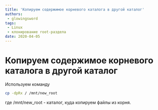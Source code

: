 ```yaml
---
title: 'Копируем содержимое корневого каталога в другой каталог'
authors: 
 - glowingsword
tags:
 - Linux
 - клонирование root-раздела
date: 2020-04-05
---
```

# Копируем содержимое корневого каталога в другой каталог

Используем команду
``` bash
cp -dpRx / /mnt/new_root
```
где /mnt/new_root - каталог, куда копируем файлы из корня.
